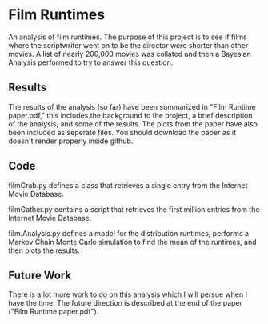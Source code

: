 Film Runtimes
=============

An analysis of film runtimes. The purpose of this project is to see if films 
where the scriptwriter went on to be the director were shorter than other movies.
A list of nearly 200,000 movies was collated and then a Bayesian Analysis 
performed to try to answer this question.

Results
-------

The results of the analysis (so far) have been summarized in "Film Runtime 
paper.pdf," this includes the background to the project, a brief description of 
the analysis, and some of the results. The plots from the paper have also been 
included as seperate files. You should download the paper as it doesn't render 
properly inside github.

Code
----

filmGrab.py defines a class that retrieves a single entry from the Internet 
Movie Database.

filmGather.py contains a script that retrieves the first million entries from 
the Internet Movie Database.

film.Analysis.py defines a model for the distribution runtimes, performs a 
Markov Chain Monte Carlo simulation to find the mean of the runtimes, and then 
plots the results.

Future Work
-----------

There is a lot more work to do on this analysis which I will persue when I have 
the time. The future direction is described at the end of the paper 
("Film Runtime paper.pdf").


